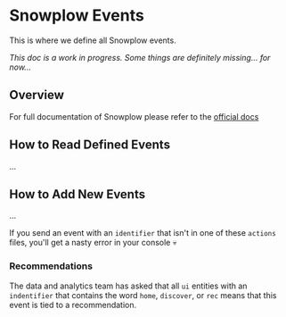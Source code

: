 # Snowplow Events

This is where we define all Snowplow events.

_This doc is a work in progress. Some things are definitely missing... for now..._

## Overview

For full documentation of Snowplow please refer to the [official docs](https://docs.snowplow.io/docs)

## How to Read Defined Events

...

## How to Add New Events

...

If you send an event with an `identifier` that isn't in one of these `actions` files, you'll get a nasty error in your console 💀

### Recommendations

The data and analytics team has asked that all `ui` entities with an `indentifier` that contains the word `home`, `discover`, or `rec` means that this event is tied to a recommendation.
